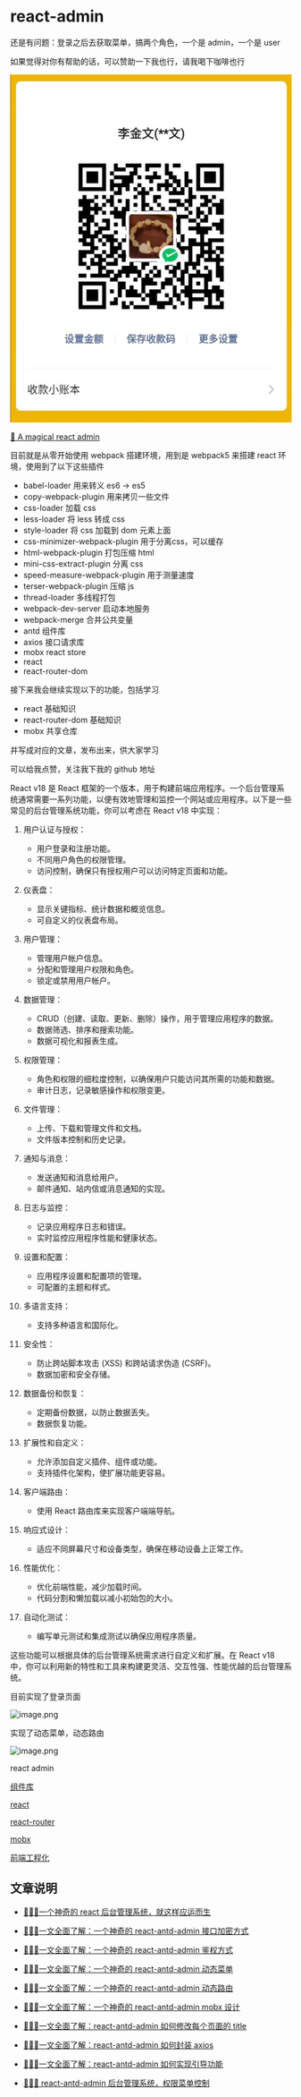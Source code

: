 # react-admin

还是有问题：登录之后去获取菜单，搞两个角色，一个是 admin，一个是 user

如果觉得对你有帮助的话，可以赞助一下我也行，请我喝下咖啡也行

![](./pay.jpg)

[🎉 A magical react admin](https://github.com/KenNaNa/react-admin/tree/main)

目前就是从零开始使用 webpack 搭建环境，用到是 webpack5 来搭建 react 环境，使用到了以下这些插件

- babel-loader 用来转义 es6 -> es5
- copy-webpack-plugin 用来拷贝一些文件
- css-loader 加载 css
- less-loader 将 less 转成 css
- style-loader 将 css 加载到 dom 元素上面
- css-minimizer-webpack-plugin 用于分离css，可以缓存
- html-webpack-plugin 打包压缩 html
- mini-css-extract-plugin 分离 css
- speed-measure-webpack-plugin 用于测量速度
- terser-webpack-plugin 压缩 js
- thread-loader 多线程打包
- webpack-dev-server 启动本地服务
- webpack-merge 合并公共变量
- antd 组件库
- axios 接口请求库
- mobx react store
- react
- react-router-dom

接下来我会继续实现以下的功能，包括学习

- react 基础知识
- react-router-dom 基础知识
- mobx 共享仓库

并写成对应的文章，发布出来，供大家学习

可以给我点赞，关注我下我的 github 地址


React v18 是 React 框架的一个版本，用于构建前端应用程序。一个后台管理系统通常需要一系列功能，以便有效地管理和监控一个网站或应用程序。以下是一些常见的后台管理系统功能，你可以考虑在 React v18 中实现：

1. 用户认证与授权：
   - 用户登录和注册功能。
   - 不同用户角色的权限管理。
   - 访问控制，确保只有授权用户可以访问特定页面和功能。

2. 仪表盘：
   - 显示关键指标、统计数据和概览信息。
   - 可自定义的仪表盘布局。

3. 用户管理：
   - 管理用户帐户信息。
   - 分配和管理用户权限和角色。
   - 锁定或禁用用户帐户。

4. 数据管理：
   - CRUD（创建、读取、更新、删除）操作，用于管理应用程序的数据。
   - 数据筛选、排序和搜索功能。
   - 数据可视化和报表生成。

5. 权限管理：
   - 角色和权限的细粒度控制，以确保用户只能访问其所需的功能和数据。
   - 审计日志，记录敏感操作和权限变更。

6. 文件管理：
   - 上传、下载和管理文件和文档。
   - 文件版本控制和历史记录。

7. 通知与消息：
   - 发送通知和消息给用户。
   - 邮件通知、站内信或消息通知的实现。

8. 日志与监控：
   - 记录应用程序日志和错误。
   - 实时监控应用程序性能和健康状态。

9. 设置和配置：
   - 应用程序设置和配置项的管理。
   - 可配置的主题和样式。

10. 多语言支持：
    - 支持多种语言和国际化。

11. 安全性：
    - 防止跨站脚本攻击 (XSS) 和跨站请求伪造 (CSRF)。
    - 数据加密和安全存储。

12. 数据备份和恢复：
    - 定期备份数据，以防止数据丢失。
    - 数据恢复功能。

13. 扩展性和自定义：
    - 允许添加自定义插件、组件或功能。
    - 支持插件化架构，使扩展功能更容易。

14. 客户端路由：
    - 使用 React 路由库来实现客户端端导航。

15. 响应式设计：
    - 适应不同屏幕尺寸和设备类型，确保在移动设备上正常工作。

16. 性能优化：
    - 优化前端性能，减少加载时间。
    - 代码分割和懒加载以减小初始包的大小。

17. 自动化测试：
    - 编写单元测试和集成测试以确保应用程序质量。

这些功能可以根据具体的后台管理系统需求进行自定义和扩展。在 React v18 中，你可以利用新的特性和工具来构建更灵活、交互性强、性能优越的后台管理系统。

目前实现了登录页面


![image.png](https://p6-juejin.byteimg.com/tos-cn-i-k3u1fbpfcp/314359715706443085e0c1afb34cf0ec~tplv-k3u1fbpfcp-jj-mark:0:0:0:0:q75.image#?w=1339&h=601&s=837380&e=png&b=f6efec)

实现了动态菜单，动态路由


![image.png](https://p6-juejin.byteimg.com/tos-cn-i-k3u1fbpfcp/44409e6565864da9b2ca13ebda4694ea~tplv-k3u1fbpfcp-jj-mark:0:0:0:0:q75.image#?w=1352&h=587&s=46386&e=png&b=ffffff)

react admin

[组件库](https://ant.design/docs/react/getting-started-cn)

[react](https://react.dev/)

[react-router](https://reactrouter.com/en/main)

[mobx](https://juejin.cn/post/6985871185049452580)


[前端工程化](https://juejin.cn/post/7111922283681153038?searchId=20230928235758D2B65B5CFA0E66F85297#heading-31)

## 文章说明

- [🎉🎉🎉一个神奇的 react 后台管理系统，就这样应运而生](https://juejin.cn/post/7284468618020487183)

- [🎉🎉🎉一文全面了解：一个神奇的 react-antd-admin 接口加密方式](https://juejin.cn/post/7285540804735746102)

- [🎉🎉🎉一文全面了解：一个神奇的 react-antd-admin 鉴权方式](https://juejin.cn/post/7286127842421030948)

- [🎉🎉🎉一文全面了解：一个神奇的 react-antd-admin 动态菜单](https://juejin.cn/post/7285942684174336063)

- [🎉🎉🎉一文全面了解：一个神奇的 react-antd-admin 动态路由](https://juejin.cn/post/7285939168303661067)

- [🎉🎉🎉一文全面了解：一个神奇的 react-antd-admin mobx 设计](https://juejin.cn/spost/7286362110212522047)

- [🎉🎉🎉一文全面了解：react-antd-admin 如何修改每个页面的 title](https://juejin.cn/post/7287036223540510774)

- [🎉🎉🎉一文全面了解：react-antd-admin 如何封装 axios](https://juejin.cn/post/7287028255986810899)

- [🎉🎉🎉一文全面了解：react-antd-admin 如何实现引导功能](https://juejin.cn/post/7287426666417242167)

- [🎉🎉🎉 react-antd-admin 后台管理系统，权限菜单控制](https://juejin.cn/spost/7289397324429180985)